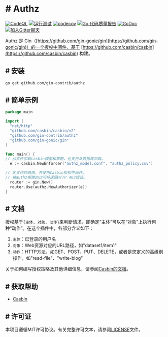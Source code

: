 # # Authz

[![CodeQL](https://github.com/gin-contrib/authz/actions/workflows/codeql.yml/badge.svg)](https://github.com/gin-contrib/authz/actions/workflows/codeql.yml)
[![运行测试](https://github.com/gin-contrib/authz/actions/workflows/go.yml/badge.svg?branch=master)](https://github.com/gin-contrib/authz/actions/workflows/go.yml)
[![codecov](https://codecov.io/gh/gin-contrib/authz/branch/master/graph/badge.svg)](https://codecov.io/gh/gin-contrib/authz)
[![Go 代码质量报告](https://goreportcard.com/badge/github.com/gin-contrib/authz)](https://goreportcard.com/report/github.com/gin-contrib/authz)
[![GoDoc](https://godoc.org/github.com/gin-contrib/authz?status.svg)](https://godoc.org/github.com/gin-contrib/authz)
[![加入Gitter聊天](https://badges.gitter.im/Join%20Chat.svg)](https://gitter.im/gin-gonic/gin)

Authz 是 Gin（[https://github.com/gin-gonic/gin](https://github.com/gin-gonic/gin)）的一个授权中间件，基于 [https://github.com/casbin/casbin](https://github.com/casbin/casbin) 构建。
## # 安装

```bash
go get github.com/gin-contrib/authz
```
## # 简单示例

```Go
package main

import (
  "net/http"
  "github.com/casbin/casbin/v2"
  "github.com/gin-contrib/authz"
  "github.com/gin-gonic/gin"
)

func main() {
// 从文件加载casbin模型和策略，也支持从数据库加载。
  e := casbin.NewEnforcer("authz_model.conf", "authz_policy.csv")

// 定义你的路由，并使用Casbin授权中间件。
// 被authz拒绝的访问将返回HTTP 403错误。
  router := gin.New()
  router.Use(authz.NewAuthorizer(e))
}
```
## # 文档

授权基于``{主体, 对象, 动作}``来判断请求，即确定“主体”可以在“对象”上执行何种“动作”。在这个插件中，各部分含义如下：

1. ``主体``：已登录的用户名
2. ``对象``：Web资源对应的URL路径，如"dataset1/item1"
3. ``动作``：HTTP方法，如GET、POST、PUT、DELETE，或者是您定义的高级别操作，如"read-file"、"write-blog"

关于如何编写授权策略及其他详细信息，请参阅[Casbin的文档](https://github.com/casbin/casbin)。
## # 获取帮助

- [Casbin](https://github.com/casbin/casbin)
## # 许可证

本项目遵循MIT许可协议。有关完整许可文本，请参阅[LICENSE](LICENSE)文件。
